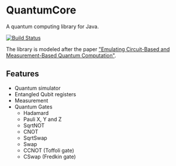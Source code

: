 # QuantumCore
A quantum computing library for Java.

[![Build Status](https://travis-ci.org/fwcd/QuantumCore.svg?branch=master)](https://travis-ci.org/fwcd/QuantumCore)

The library is modeled after the paper ["Emulating Circuit-Based and Measurement-Based Quantum Computation"](https://www.doc.ic.ac.uk/teaching/distinguished-projects/2010/s.allcock.pdf).

## Features
* Quantum simulator
* Entangled Qubit registers
* Measurement
* Quantum Gates
	* Hadamard
	* Pauli X, Y and Z
	* SqrtNOT
	* CNOT
	* SqrtSwap
	* Swap
	* CCNOT (Toffoli gate)
	* CSwap (Fredkin gate)
